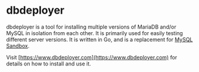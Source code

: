 # dbdeployer

dbdeployer is a tool for installing multiple versions of MariaDB and/or MySQL in isolation from each other. It is primarily used for easily testing different server versions. It is written in Go, and is a replacement for [MySQL Sandbox](legacy-clients-and-utilities/mysql-sandbox.md).

Visit [https://www.dbdeployer.com](https://www.dbdeployer.com) for details on how to install and use it.
